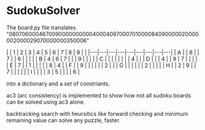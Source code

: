 # SudokuSolver

The board.py file translates "080706000467009000000000040004097000701000084090000020000002000029070000000350006" 
  
|   | 1 | 2 | 3 | 4 | 5 | 6 | 7 | 8 | 9 |
|   |---|---|---|---|---|---|---|---|---|
| A |   | 8 |   | 7 |   | 6 |   |   |   |
| B | 4 | 6 | 7 |   |   | 9 |   |   |   |
| C |   |   |   |   |   |   |   | 4 |   |
| D |   |   | 4 |   | 9 | 7 |   |   |   |
| E | 7 |   | 1 |   |   |   |   | 8 | 4 |
| F |   | 9 |   |   |   |   |   | 2 |   |
| G |   |   |   |   |   | 2 |   |   |   |
| H |   | 2 | 9 |   | 7 |   |   |   |   |
| I |   |   |   | 3 | 5 |   |   |   | 6 |
  
into a dictionary and a set of constriants.

ac3 (arc consistency) is implemented to show how not all sudoku boards can be solved using ac3 alone.

backtracking search with heursitics like forward checking and minimum remaining value can solve any puzzle, faster.
  
